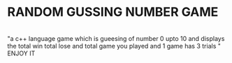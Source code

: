 <h1>RANDOM GUSSING NUMBER GAME</h1>
<br>
"a c++ language game which is gueesing of number 0 upto 10 and  displays the total win total lose and total game you played and    1 game has 3 trials   "
ENJOY IT
